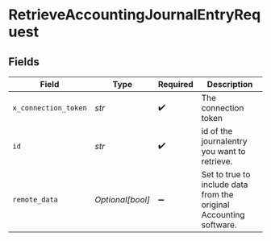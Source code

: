 # RetrieveAccountingJournalEntryRequest


## Fields

| Field                                                              | Type                                                               | Required                                                           | Description                                                        |
| ------------------------------------------------------------------ | ------------------------------------------------------------------ | ------------------------------------------------------------------ | ------------------------------------------------------------------ |
| `x_connection_token`                                               | *str*                                                              | :heavy_check_mark:                                                 | The connection token                                               |
| `id`                                                               | *str*                                                              | :heavy_check_mark:                                                 | id of the journalentry you want to retrieve.                       |
| `remote_data`                                                      | *Optional[bool]*                                                   | :heavy_minus_sign:                                                 | Set to true to include data from the original Accounting software. |